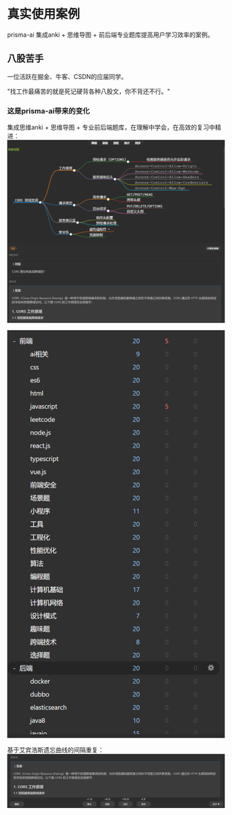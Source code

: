 # 真实使用案例

prisma-ai 集成anki + 思维导图 + 前后端专业题库提高用户学习效率的案例。

## 八股苦手

一位活跃在掘金、牛客、CSDN的应届同学。
<br>

"找工作最痛苦的就是死记硬背各种八股文，你不背还不行。"

### 这是prisma-ai带来的变化

集成思维anki + 思维导图 + 专业前后端题库，在理解中学会，在高效的复习中精进：
![1752508815084](image/用例：3、anki+思维导图/1752508815084.png)

![1752508842389](image/用例：3、anki+思维导图/1752508842389.png)

基于艾宾浩斯遗忘曲线的间隔重复：
![1752508914445](image/用例：3、anki+思维导图/1752508914445.png)

